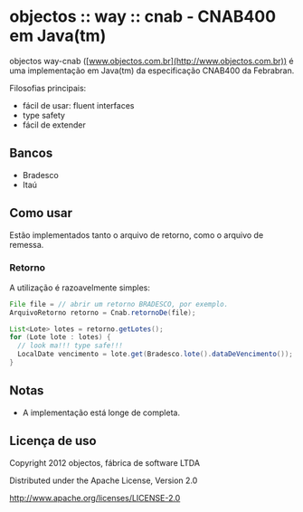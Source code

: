 # objectos :: way :: cnab - CNAB400 em Java(tm) 

objectos way-cnab ([www.objectos.com.br](http://www.objectos.com.br)) 
é uma implementação em Java(tm) da especificação CNAB400 da Febrabran.

Filosofias principais:

- fácil de usar: fluent interfaces
- type safety
- fácil de extender

## Bancos

- Bradesco
- Itaú

## Como usar

Estão implementados tanto o arquivo de retorno, como o arquivo de remessa.

### Retorno

A utilização é razoavelmente simples:

```java
File file = // abrir um retorno BRADESCO, por exemplo.
ArquivoRetorno retorno = Cnab.retornoDe(file);

List<Lote> lotes = retorno.getLotes();
for (Lote lote : lotes) {
  // look ma!!! type safe!!!
  LocalDate vencimento = lote.get(Bradesco.lote().dataDeVencimento()); 
}
```

## Notas

- A implementação está longe de completa. 

## Licença de uso

Copyright 2012 objectos, fábrica de software LTDA

Distributed under the Apache License, Version 2.0

http://www.apache.org/licenses/LICENSE-2.0 